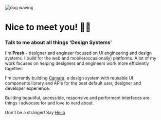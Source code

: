 ![dog waving](https://media.giphy.com/media/Wj7lNjMNDxSmc/giphy.gif)

# Nice to meet you! 👋🏾

### Talk to me about all things 'Design Systems'

I'm **Presh** - designer and engineer focused on UI engineering and design systems. I build for the web and mobile(occasionally) platforms. A lot of my work focuses on helping designers and engineers work more efficiently together.

I'm currently building [Camara](https://www.camara.space), a design system with reusable UI components library and APIs for the best default user, designer and developer experience.

Building beautiful, accessible, responsive and performant interfaces are things I advocate for and love to nerd about.

Don't be a stranger! Say [Hello](https://mobile.twitter.com/preshonyee)

